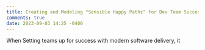 ```yaml
---
title: Creating and Modeling "Sensible Happy Paths" for Dev Team Success
comments: true
date: 2023-09-03 14:25 -0400
---
```

When Setting teams up for success with modern software delivery, it 